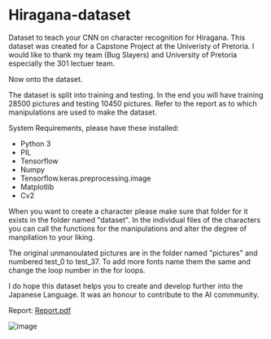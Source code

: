 # Hiragana-dataset
Dataset to teach your CNN on character recognition for Hiragana. 
This dataset was created for a Capstone Project at the Univeristy of Pretoria. 
I would like to thank my team (Bug Slayers) and University of Pretoria especially the 301 lectuer team. 

Now onto the dataset. 

The dataset is split into training and testing. 
In the end you will have training 28500 pictures and testing 10450 pictures.
Refer to the report as to which manipulations are used to make the dataset. 

System Requirements, please have these installed:
* Python 3
* PIL
* Tensorflow 
* Numpy 
* Tensorflow.keras.preprocessing.image 
* Matplotlib 
* Cv2  


When you want to create a character please make sure that folder for it exists in the folder named "dataset". 
In the individual files of the characters you can call the functions for the manipulations and alter the degree of manpilation to your liking. 

The original unmanoulated pictures are in the folder named "pictures" and numbered test_0 to test_37. 
To add more fonts name them the same and change the loop number in the for loops. 

I do hope this dataset helps you to create and develop further into the Japanese Language. 
It was an honour to contribute to the AI commmunity. 

Report:
[Report.pdf](https://github.com/Philippa29/Hiragana-dataset/files/9848161/Report.pdf)


![image](https://user-images.githubusercontent.com/68788485/192846302-17fca532-4e69-448f-bf51-198538a27f79.png)

